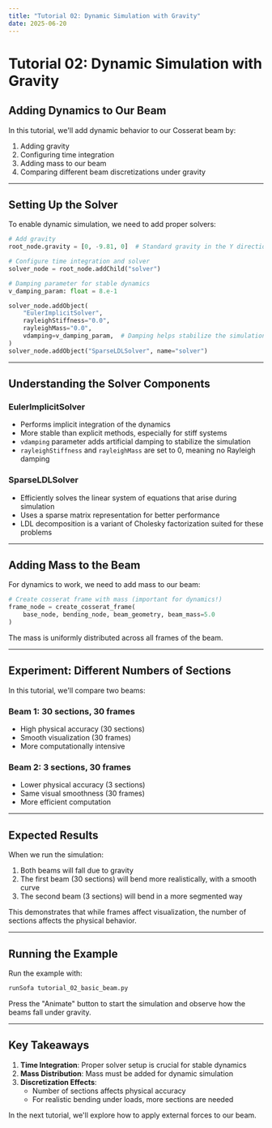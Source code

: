 ```yaml
---
title: "Tutorial 02: Dynamic Simulation with Gravity"
date: 2025-06-20
---
```


# Tutorial 02: Dynamic Simulation with Gravity

## Adding Dynamics to Our Beam

In this tutorial, we'll add dynamic behavior to our Cosserat beam by:
1. Adding gravity
2. Configuring time integration
3. Adding mass to our beam
4. Comparing different beam discretizations under gravity

---

## Setting Up the Solver

To enable dynamic simulation, we need to add proper solvers:

```python
# Add gravity
root_node.gravity = [0, -9.81, 0]  # Standard gravity in the Y direction

# Configure time integration and solver
solver_node = root_node.addChild("solver")

# Damping parameter for stable dynamics
v_damping_param: float = 8.e-1 

solver_node.addObject(
    "EulerImplicitSolver",
    rayleighStiffness="0.0",
    rayleighMass="0.0",
    vdamping=v_damping_param,  # Damping helps stabilize the simulation
)
solver_node.addObject("SparseLDLSolver", name="solver")
```

---

## Understanding the Solver Components

### EulerImplicitSolver
- Performs implicit integration of the dynamics
- More stable than explicit methods, especially for stiff systems
- `vdamping` parameter adds artificial damping to stabilize the simulation
- `rayleighStiffness` and `rayleighMass` are set to 0, meaning no Rayleigh damping

### SparseLDLSolver
- Efficiently solves the linear system of equations that arise during simulation
- Uses a sparse matrix representation for better performance
- LDL decomposition is a variant of Cholesky factorization suited for these problems

---

## Adding Mass to the Beam

For dynamics to work, we need to add mass to our beam:

```python
# Create cosserat frame with mass (important for dynamics!)
frame_node = create_cosserat_frame(
    base_node, bending_node, beam_geometry, beam_mass=5.0
)
```

The mass is uniformly distributed across all frames of the beam.

---

## Experiment: Different Numbers of Sections

In this tutorial, we'll compare two beams:

### Beam 1: 30 sections, 30 frames
- High physical accuracy (30 sections)
- Smooth visualization (30 frames)
- More computationally intensive

### Beam 2: 3 sections, 30 frames
- Lower physical accuracy (3 sections)
- Same visual smoothness (30 frames)
- More efficient computation

---

## Expected Results

When we run the simulation:

1. Both beams will fall due to gravity
2. The first beam (30 sections) will bend more realistically, with a smooth curve
3. The second beam (3 sections) will bend in a more segmented way

This demonstrates that while frames affect visualization, the number of sections affects the physical behavior.

---

## Running the Example

Run the example with:

```bash
runSofa tutorial_02_basic_beam.py
```

Press the "Animate" button to start the simulation and observe how the beams fall under gravity.

---

## Key Takeaways

1. **Time Integration**: Proper solver setup is crucial for stable dynamics
2. **Mass Distribution**: Mass must be added for dynamic simulation
3. **Discretization Effects**: 
   - Number of sections affects physical accuracy
   - For realistic bending under loads, more sections are needed

In the next tutorial, we'll explore how to apply external forces to our beam.
